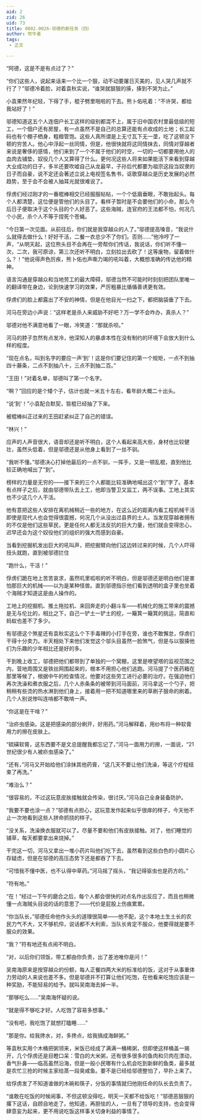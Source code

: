 ```yaml
---
aid: 2
zid: 26
uid: 73
title: 0002.0026-邬德的新任务（四）
author: 吹牛者
tags: 
 - 正文

---
```




  “阿德，这是不是有点过了？”

  “你们这些人，说起来话来一个比一个狠，动不动要屠日灭美的，见人哭几声就不行了？”邬德冷着脸，对着袁秋实说，“谁哭就狠狠的揍，揍到不哭为止。”

  小袁果然年纪轻，下得了手，棍子劈里啪啦的下去。熊卜佑吼着：“不许哭，都给我站好了！”

  邬德知道这五个人连佃户长工这样的级别都混不上，属于旧中国农村里最低级的短工，一个佃户还有房屋，有一点虽然不是自己的总算还能有点收成的土地；长工起码也有个棚子栖身，粗粮管饱。这些人真所谓是上无寸瓦下无一垄，吃了这顿没下顿的穷苦人。他心中浮起一丝同情，但是，他很快就将这同情抹去，同情对穿越者来说是奢侈的感情，他们来到了一个不属于他们的时空，一切的一切都要用他人的血肉去铺垫，奴役几个人又算得了什么。更何况这些人将来如果能活下来看到穿越大业成功的日子，多半还要吹嘘自己从龙最早，子孙后代都要为祖宗这段当奴隶的日子而自豪，说不定还会著述立说上电视签名售书，讴歌穿越众是历史发展的必然趋势，至于会不会被人抽耳光就很难说了。

  俘虏们经过刚才的一番棍棒相交已经服服帖帖，一个个低眉垂眼，不敢抬起头。每个人都清楚，这位便是管他们的头目了。看样子暂时是不会要他们的小命，那么今后日子便取决于这个头目的个人好恶了。这些海贼，连官府的王法都不怕，何况几个小民，杀个人不等于捏死个苍蝇。

  “今日第一次见面。从前往后，你们就是我穿越众的人了。”邬德提高嗓音，“我说什么就得去做什么！好好干活，二餐一衣总少不了你们。否则……”他冷哼了一声，“从明天起，这位熊头目不会再在一旁帮你们传话，我说话，你们听不懂一次，二次，我可原谅，第三次还听不明白，立刻拉出去砍了！这等废物，留着做什么？！”他说得声色厉疾，熊卜佑也声嘶力竭的吼叫着，大概想准确的传达他的精神。

  语言沟通是穿越众和当地劳工的最大障碍，邬德当然不可能时时刻刻把团队里唯一的翻译带在身边，论到快速学习的效果，严厉粗暴比循循善诱更有效。

  俘虏们的脸上都露出了不安的神情，但是在他目光一扫之下，都把脑袋垂了下去。

  河马在旁边小声说：“这样老是杀人来威胁不好吧？万一学不会咋办，真杀人？”

  邬德对他不满意地看了一眼，冷笑道：“那就杀呗。”

  河马的脖子忽然有点发冷，他深知人的暴虐本性在没有制约的环境下会放大到什么样的程度。

  “现在点名，叫到名字的要应一声‘到’！这是你们要记住的第一个规矩，一点不到抽四十藤条，二点不到抽八十，三点不到抽二百。”

  “王田！”对着名单，邬德叫了第一个名字。

  “啊？”回应的是个矮个子，估计也就一米五十左右，看年龄大概二十出头。

  “说‘到’！”小袁配合默契，笞棍已经抽了下来。

  被棍棒纠正过来的王田赶紧纠正了自己的错误。

  “林兴！”

  应声的人声音很大，语音却还是听不明白，这个人看起来高大些，身材也比较健壮，虽然头低着，但是邬德还是从他身上看到了一丝不驯。

  “我听不懂。”邬德决心打掉他最后的一点不驯，一挥手，又是一顿乱棍，直到他比较正确地喊出了“到”。

  榜样的力量是无穷的——接下来的三个人都能比较准确地喊出这个“到”字了。基本有点样子之后，就由邬德带队去上工，他即当警卫又监工，两不误事。工地上其实也不少这几个人干活。

  他有意把这些人安排在离机械稍近一些的地方，在这么近的距离内看工程机械干活即使是现代人也会觉得很震撼，何况几个从没出过县界的土人。当发现穿越者拥有的不仅是他们这些草民，更是任何人都无法反抗的巨大力量，他们就会变得忠心，迟早还会为这个奴役他们的组织的强大而感到自豪。

  当看到挖掘机发出巨大的吼叫声，把挖掘臂向他们这边转过来的时候，几个人吓得扭头就跑，直到被邬德拦住

  “跑什么，干活！”

  俘虏们跪在地上苦苦哀求，虽然叽里呱啦的听不明白，但是邬德还是明白他们是害怕那巨大的机械——以为是某种怪兽。直到邬德指示他们看到透明的盒子里也坐着个海贼才知道这是由人操作的。

  工地上的挖掘机、推土拖拉机、来回奔走的小翻斗车——机械化的施工带来的震撼是无与伦比的，相比之下，自己一铲土一铲土的挖，一簸箕一簸箕的挑运，简直和蚂蚁也差不了多少。

  有邬德这个煞星还有袁秋实这么个下手毒辣的小打手在旁，谁也不敢懈怠，俘虏们干得十分卖力。半天相处下来他们发觉这个邬头目虽然一脸煞气，但是与以狠揍他们为乐趣的少年相比还是好的多。

  干到晚上收工，邬德把他们都带到了单独的一个窝棚，这里是嘹望塔的监视范围之内，营地周围又是铁丝网围起来的，根本不用担心他们逃跑。河马提了个医药箱在那里等候了，根据中午的检查情况，他要对这些劳工进行必要的治疗。在强迫他们再次洗澡和煮衣服之后，几个人赤条条的被带到河马面前，河马拿这一个勺子，把稍稍有些烫的热水淋到他们身上，接着用一把不知道哪里来的草刷子狠命的刷着。几个人别说惨叫连啃都不敢啃一声。

  “你这是在干啥？”

  “治疥虫感染。这是把感染的部分刷开，好用药。”河马解释着，用纱布将一种软膏用力的擦在皮肤上。

  “硫磺软膏，这东西要不是文总提醒我都忘记了，”河马一面用力的擦，一面说，“21世纪很少有人被疥虫感染了。”

  “还有，”河马又开始给他们涂抹其他药膏，“这几天不要让他们洗澡，等这个疗程结束了再洗。”

  “难治么？”

  “很容易的，不过这玩意皮肤接触就会传染，很讨厌。”河马自己全身装备防护。

  “我要不要也涂一点？”邬德有点担心，这玩意发作起来似乎很痒的样子，今天他不止一次地看到这些人拼命抓挠的样子。

  “没关系，洗澡换衣服就可以了。尽量不要和他们有皮肤接触。对了，他们睡觉的铺草，每天都要拿出来烧掉。”

  干完这一切，河马又拿出一堆小药片叫他们吃下去，虽然看到这些白色的小圆片心存疑虑，但是在邬德的高压态势下还是都吞了下去。

  “可惜我不懂中医，也不认得中草药。”河马摇了摇头，“我记得驱虫也是药方的。”

  “符有地。”

  “在！”经过一下午的磨合之后，每个人都会很快的对点名作出反应了，而且也稍微懂一点海贼头目说的话的意思了——代价是屁股上伤痕累累。

  “你当队长，”邬德任命他作头头的道理很简单——他不配，这个本地土生土长的农民力气不大，又不够机伶，说话都不大利索，当队长肯定不服众，他要得就是要不服众的效果。

  “我？”符有地还有点闹不明白。

  “对，以后你们领饭，带工都由你负责，出了差池唯你是问！”

  吴南海原来是按穿越众的份额，每人正餐四两大米的标准给的饭，这对于从事重体力劳动的人来说也差不多。但是邬德并不打算让他们吃饱，在他看来吃饱应该是一种奖励，不能轻易的给予。就叫吴南海去掉一半。

  “那够吃么……”吴南海怀疑的说。

  “就是得不够吃才好。人吃饱了容易多想事。”

  “没有吧，我吃饱了就想打瞌睡……”

  “那是你。给我搀水，对，多搀点，给我搞成海鲜粥。”

  等袁秋实用个木桶把粥领来，米饭已经成了满满一桶稀粥，但即使这样桶盖一揭开，几个俘虏还是目瞪口呆：雪白的大米粥，还有很多很多的鱼肉和贝肉在漂动，香气扑鼻——临高虽然沿海，但是一般小民哪有什么机会吃到新鲜的鱼类，最多就是农忙三抢的时候主家给蒸一段臭咸鱼。要不是已经给邬德整怕了，早扑上来了。

  给俘虏发了不知道谁做的木碗和筷子，分饭的事情就归他刚任命的队长去负责了。

  “谁敢在吃饭的时候闹事，不但这顿没得吃，明天一天都不给饭吃！”邬德恶狠狠的撂下这话，自顾自地走了。他知道，再胆怯的人，一旦有了领导的支持，也会变得肆意妄为起来，更不用说吃饭这样事关切身利益的事情了。


